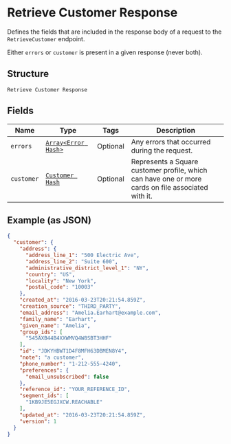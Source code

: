 
# Retrieve Customer Response

Defines the fields that are included in the response body of
a request to the `RetrieveCustomer` endpoint.

Either `errors` or `customer` is present in a given response (never both).

## Structure

`Retrieve Customer Response`

## Fields

| Name | Type | Tags | Description |
|  --- | --- | --- | --- |
| `errors` | [`Array<Error Hash>`](/doc/models/error.md) | Optional | Any errors that occurred during the request. |
| `customer` | [`Customer Hash`](/doc/models/customer.md) | Optional | Represents a Square customer profile, which can have one or more<br>cards on file associated with it. |

## Example (as JSON)

```json
{
  "customer": {
    "address": {
      "address_line_1": "500 Electric Ave",
      "address_line_2": "Suite 600",
      "administrative_district_level_1": "NY",
      "country": "US",
      "locality": "New York",
      "postal_code": "10003"
    },
    "created_at": "2016-03-23T20:21:54.859Z",
    "creation_source": "THIRD_PARTY",
    "email_address": "Amelia.Earhart@example.com",
    "family_name": "Earhart",
    "given_name": "Amelia",
    "group_ids": [
      "545AXB44B4XXWMVQ4W8SBT3HHF"
    ],
    "id": "JDKYHBWT1D4F8MFH63DBMEN8Y4",
    "note": "a customer",
    "phone_number": "1-212-555-4240",
    "preferences": {
      "email_unsubscribed": false
    },
    "reference_id": "YOUR_REFERENCE_ID",
    "segment_ids": [
      "1KB9JE5EGJXCW.REACHABLE"
    ],
    "updated_at": "2016-03-23T20:21:54.859Z",
    "version": 1
  }
}
```

